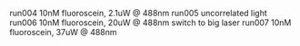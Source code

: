 run004      10nM fluoroscein, 2.1uW @ 488nm
run005      uncorrelated light
run006      10nM fluoroscein, 20uW @ 488nm
switch to big laser
run007      10nM fluoroscein, 37uW @ 488nm

